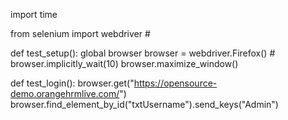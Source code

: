 import time

from selenium import webdriver  #


def test_setup():
    global browser
    browser = webdriver.Firefox()  #
    browser.implicitly_wait(10)
    browser.maximize_window()


def test_login():
    browser.get("https://opensource-demo.orangehrmlive.com/")
    browser.find_element_by_id("txtUsername").send_keys("Admin")
